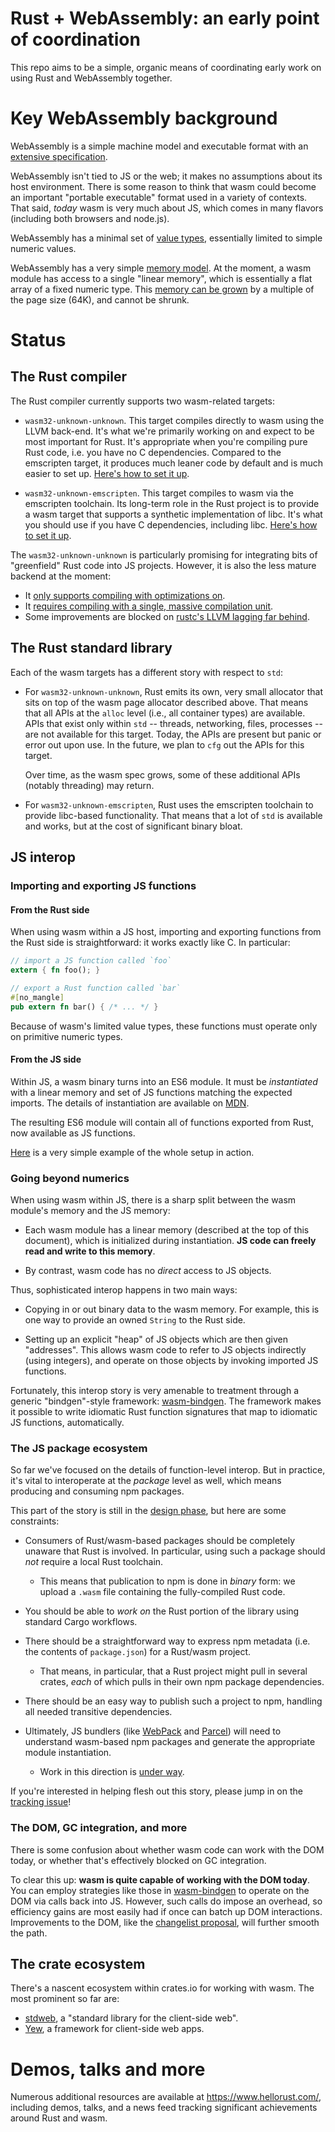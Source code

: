 # Rust + WebAssembly: an early point of coordination

This repo aims to be a simple, organic means of coordinating early work on using
Rust and WebAssembly together.

# Key WebAssembly background

WebAssembly is a simple machine model and executable format with an [extensive
specification].

[extensive specification]: https://webassembly.github.io/spec/

WebAssembly isn't tied to JS or the web; it makes no assumptions about its host
environment. There is some reason to think that wasm could become an important
"portable executable" format used in a variety of contexts. That said, *today*
wasm is very much about JS, which comes in many flavors (including both browsers
and node.js).

WebAssembly has a minimal set of [value types], essentially limited to simple
numeric values.

[value types]: https://webassembly.github.io/spec/core/syntax/types.html#value-types

WebAssembly has a very simple [memory model]. At the moment, a wasm module has
access to a single "linear memory", which is essentially a flat array of a fixed
numeric type. This [memory can be grown] by a multiple of the page size (64K),
and cannot be shrunk.

[memory model]: https://webassembly.github.io/spec/core/syntax/modules.html#syntax-mem
[memory can be grown]: https://webassembly.github.io/spec/core/syntax/instructions.html#syntax-instr-memory

# Status

## The Rust compiler

The Rust compiler currently supports two wasm-related targets:

- `wasm32-unknown-unknown`. This target compiles directly to wasm using the LLVM
  back-end. It's what we're primarily working on and expect to be most important
  for Rust. It's appropriate when you're compiling pure Rust code, i.e. you have
  no C dependencies. Compared to the emscripten target, it produces much leaner
  code by default and is much easier to set
  up. [Here's how to set it up](https://www.hellorust.com/setup/wasm-target/).

- `wasm32-unknown-emscripten`. This target compiles to wasm via the emscripten
  toolchain. Its long-term role in the Rust project is to provide a wasm
  target that supports a synthetic implementation of libc. It's what you
  should use if you have C dependencies, including
  libc. [Here's how to set it up](https://www.hellorust.com/setup/emscripten/).

The `wasm32-unknown-unknown` is particularly promising for integrating bits of
"greenfield" Rust code into JS projects. However, it is also the less mature
backend at the moment:

- It [only supports compiling with optimizations on](https://github.com/aturon/rust-wasm/issues/1).
- It [requires compiling with a single, massive compilation unit](https://github.com/aturon/rust-wasm/issues/2).
- Some improvements are blocked on [rustc's LLVM lagging far behind](https://github.com/aturon/rust-wasm/issues/3).

## The Rust standard library

Each of the wasm targets has a different story with respect to `std`:

- For `wasm32-unknown-unknown`, Rust emits its own, very small allocator that
  sits on top of the wasm page allocator described above. That means that all
  APIs at the `alloc` level (i.e., all container types) are available. APIs that
  exist only within `std` -- threads, networking, files, processes -- are not
  available for this target. Today, the APIs are present but panic or error out
  upon use. In the future, we plan to `cfg` out the APIs for this target.

  Over time, as the wasm spec grows, some of these additional APIs (notably
  threading) may return.

- For `wasm32-unknown-emscripten`, Rust uses the emscripten toolchain to provide
  libc-based functionality. That means that a lot of `std` is available and
  works, but at the cost of significant binary bloat.

## JS interop

### Importing and exporting JS functions

#### From the Rust side

When using wasm within a JS host, importing and exporting functions from the
Rust side is straightforward: it works exactly like C. In particular:

```rust
// import a JS function called `foo`
extern { fn foo(); }

// export a Rust function called `bar`
#[no_mangle]
pub extern fn bar() { /* ... */ }
```

Because of wasm's limited value types, these functions must operate only on
primitive numeric types.

#### From the JS side

Within JS, a wasm binary turns into an ES6 module. It must be *instantiated*
with a linear memory and set of JS functions matching the expected imports. The
details of instantiation are available on [MDN][instantiation].

[instantiation]: https://developer.mozilla.org/en-US/docs/Web/JavaScript/Reference/Global_Objects/WebAssembly/instantiate

The resulting ES6 module will contain all of functions exported from Rust, now
available as JS functions.

[Here][hello world] is a very simple example of the whole setup in action.

[hello world]: https://www.hellorust.com/demos/add/index.html

### Going beyond numerics

When using wasm within JS, there is a sharp split between the wasm module's
memory and the JS memory:

- Each wasm module has a linear memory (described at the top of this document),
  which is initialized during instantiation. **JS code can freely read and write
  to this memory**.

- By contrast, wasm code has no *direct* access to JS objects.

Thus, sophisticated interop happens in two main ways:

- Copying in or out binary data to the wasm memory. For example, this is one way
  to provide an owned `String` to the Rust side.

- Setting up an explicit "heap" of JS objects which are then given
  "addresses". This allows wasm code to refer to JS objects indirectly (using
  integers), and operate on those objects by invoking imported JS functions.

Fortunately, this interop story is very amenable to treatment through a generic
"bindgen"-style framework: [wasm-bindgen]. The framework makes it possible to
write idiomatic Rust function signatures that map to idiomatic JS functions,
automatically.

[wasm-bindgen]: https://github.com/alexcrichton/wasm-bindgen

### The JS package ecosystem

So far we've focused on the details of function-level interop. But in practice,
it's vital to interoperate at the *package* level as well, which means producing
and consuming npm packages.

This part of the story is still in the [design phase][npm interop], but here are
some constraints:

- Consumers of Rust/wasm-based packages should be completely unaware that Rust
  is involved. In particular, using such a package should *not* require a local
  Rust toolchain.
  - This means that publication to npm is done in *binary* form: we upload a
    `.wasm` file containing the fully-compiled Rust code.

- You should be able to *work on* the Rust portion of the library using standard
  Cargo workflows.

- There should be a straightforward way to express npm metadata (i.e. the
  contents of `package.json`) for a Rust/wasm project.

  - That means, in particular, that a Rust project might pull in several crates,
    *each* of which pulls in their own npm package dependencies.

- There should be an easy way to publish such a project to npm, handling all
  needed transitive dependencies.

- Ultimately, JS bundlers (like [WebPack] and [Parcel]) will need to understand
  wasm-based npm packages and generate the appropriate module instantiation.

  - Work in this direction is [under way][bundlers].

[WebPack]: https://webpack.js.org/
[Parcel]: https://parceljs.org/
[npm interop]: https://github.com/aturon/rust-wasm/issues/5
[bundlers]: https://github.com/aturon/rust-wasm/issues/8

If you're interested in helping flesh out this story, please jump in on
the [tracking issue][npm interop]!

### The DOM, GC integration, and more

There is some confusion about whether wasm code can work with the DOM today, or
whether that's effectively blocked on GC integration.

To clear this up: **wasm is quite capable of working with the DOM today**. You
can employ strategies like those in [wasm-bindgen] to operate on the DOM via
calls back into JS. However, such calls do impose an overhead, so efficiency
gains are most easily had if once can batch up DOM interactions. Improvements to
the DOM, like the [changelist proposal], will further smooth the path.

[changelist proposal]: https://github.com/whatwg/dom/issues/270

## The crate ecosystem

There's a nascent ecosystem within crates.io for working with wasm. The most
prominent so far are:

- [stdweb], a "standard library for the client-side web".
- [Yew], a framework for client-side web apps.

[stdweb]: https://github.com/koute/stdweb/
[Yew]: https://github.com/DenisKolodin/yew

# Demos, talks and more

Numerous additional resources are available at https://www.hellorust.com/,
including demos, talks, and a news feed tracking significant achievements around
Rust and wasm.
